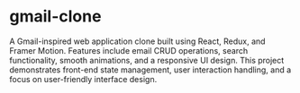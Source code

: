 # gmail-clone
A Gmail-inspired web application clone built using React, Redux, and Framer Motion. Features include email CRUD operations, search functionality, smooth animations, and a responsive UI design. This project demonstrates front-end state management, user interaction handling, and a focus on user-friendly interface design.
